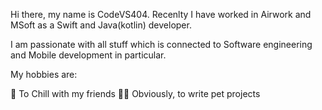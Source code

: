 Hi there, my name is CodeVS404. Recenlty I have worked in Airwork and MSoft as a Swift and Java(kotlin) developer.

I am passionate with all stuff which is connected to Software engineering and Mobile development in particular.

My hobbies are:

🥂 To Chill with my friends
👨‍💻 Obviously, to write pet projects 

<!---
CodeVS404/CodeVS404 is a ✨ special ✨ repository because its `README.md` (this file) appears on your GitHub profile.
You can click the Preview link to take a look at your changes.
--
